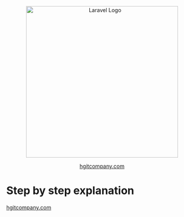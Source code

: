 <p align="center"><a href="https://laravel.com" target="_blank"><img src="https://hgitcompany.com/public/assets/img/logos/logo.png" width="400" alt="Laravel Logo"></a></p>

<p align="center">
<a href="https://hgitcompany.com">hgitcompany.com</a>
</p>

# Step by step explanation
<a href="https://hgitcompany.com">hgitcompany.com</a>
